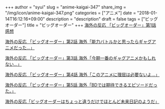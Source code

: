 +++
author = "syui"
slug = "anime-kaigai-347"
share_img = "/img/icon/anime-kaigai-347.png"
categories = ["アニメ"]
date = "2018-01-14T16:12:16+09:00"
description = "description"
draft = false
tags = ["ビッグオーダー"]
title = "ビッグオーダー"
+++
<a href="http://honyakutyuihou.hatenablog.com/entry/anime/bigorder01" rel="nofollow" target="_blank" title="海外の反応 「ビッグオーダー」第1話 感想">海外の反応 「ビッグオーダー」第1話 感想</a>

<a href="http://honyakutyuihou.hatenablog.com/entry/anime/bigorder02" rel="nofollow" target="_blank" title="海外の反応 「ビッグオーダー」第2話 海外「能力バトルかと思ったらギャグアニメだった...」">海外の反応 「ビッグオーダー」第2話 海外「能力バトルかと思ったらギャグアニメだった...」</a>

<a href="http://honyakutyuihou.hatenablog.com/entry/anime/bigorder03" rel="nofollow" target="_blank" title="海外の反応 「ビッグオーダー」第3話 海外「今期一番のギャグアニメかもしれない...」">海外の反応 「ビッグオーダー」第3話 海外「今期一番のギャグアニメかもしれない...」</a>

<a href="http://honyakutyuihou.hatenablog.com/entry/anime/bigorder04" rel="nofollow" target="_blank" title="海外の反応 「ビッグオーダー」第4話 海外「このアニメに理屈は必要ないよ...」">海外の反応 「ビッグオーダー」第4話 海外「このアニメに理屈は必要ないよ...」</a>

<a href="http://honyakutyuihou.hatenablog.com/entry/anime/bigorder05" rel="nofollow" target="_blank" title="海外の反応 「ビッグオーダー」第5話 海外「BDでは期待できるエピソードだった。」">海外の反応 「ビッグオーダー」第5話 海外「BDでは期待できるエピソードだった。」</a>

<a href="http://kaigai-otaku.jp/anime/anime008" rel="nofollow" target="_blank" title="海外の反応「ビッグオーダーはちょっと違うだけでほとんど未来日記のようだ」">海外の反応「ビッグオーダーはちょっと違うだけでほとんど未来日記のようだ」</a>
